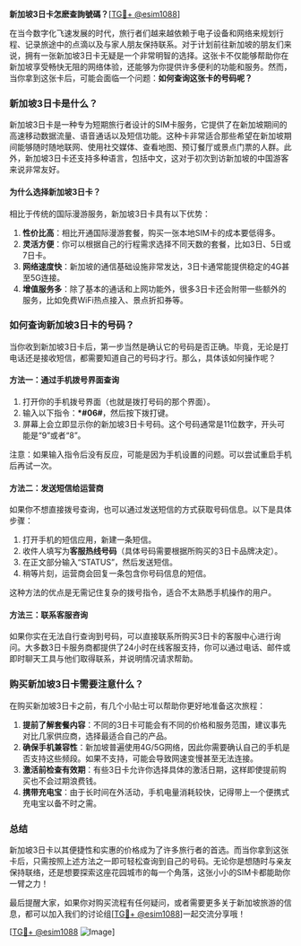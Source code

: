 **新加坡3日卡怎麽查詢號碼？**[[TG💪+ @esim1088](https://t.me/s/esim1088)]

在当今数字化飞速发展的时代，旅行者们越来越依赖于电子设备和网络来规划行程、记录旅途中的点滴以及与家人朋友保持联系。对于计划前往新加坡的朋友们来说，拥有一张新加坡3日卡无疑是一个非常明智的选择。这张卡不仅能够帮助你在新加坡享受畅快无阻的网络体验，还能够为你提供许多便利的功能和服务。然而，当你拿到这张卡后，可能会面临一个问题：**如何查询这张卡的号码呢？**

### 新加坡3日卡是什么？

新加坡3日卡是一种专为短期旅行者设计的SIM卡服务，它提供了在新加坡期间的高速移动数据流量、语音通话以及短信功能。这种卡非常适合那些希望在新加坡期间能够随时随地联网、使用社交媒体、查看地图、预订餐厅或景点门票的人群。此外，新加坡3日卡还支持多种语言，包括中文，这对于初次到访新加坡的中国游客来说非常友好。

#### 为什么选择新加坡3日卡？

相比于传统的国际漫游服务，新加坡3日卡具有以下优势：

1. **性价比高**：相比开通国际漫游套餐，购买一张本地SIM卡的成本要低得多。
2. **灵活方便**：你可以根据自己的行程需求选择不同天数的套餐，比如3日、5日或7日卡。
3. **网络速度快**：新加坡的通信基础设施非常发达，3日卡通常能提供稳定的4G甚至5G连接。
4. **增值服务多**：除了基本的通话和上网功能外，很多3日卡还会附带一些额外的服务，比如免费WiFi热点接入、景点折扣券等。

### 如何查询新加坡3日卡的号码？

当你收到新加坡3日卡后，第一步当然是确认它的号码是否正确。毕竟，无论是打电话还是接收短信，都需要知道自己的号码才行。那么，具体该如何操作呢？

#### 方法一：通过手机拨号界面查询

1. 打开你的手机拨号界面（也就是拨打号码的那个界面）。
2. 输入以下指令：**\*#06#**，然后按下拨打键。
3. 屏幕上会立即显示你的新加坡3日卡号码。这个号码通常是11位数字，开头可能是“9”或者“8”。

注意：如果输入指令后没有反应，可能是因为手机设置的问题。可以尝试重启手机后再试一次。

#### 方法二：发送短信给运营商

如果你不想直接拨号查询，也可以通过发送短信的方式获取号码信息。以下是具体步骤：

1. 打开手机的短信应用，新建一条短信。
2. 收件人填写为**客服热线号码**（具体号码需要根据所购买的3日卡品牌决定）。
3. 在正文部分输入“STATUS”，然后发送短信。
4. 稍等片刻，运营商会回复一条包含你号码信息的短信。

这种方法的优点是无需记住复杂的拨号指令，适合不太熟悉手机操作的用户。

#### 方法三：联系客服咨询

如果你实在无法自行查询到号码，可以直接联系所购买3日卡的客服中心进行询问。大多数3日卡服务商都提供了24小时在线客服支持，你可以通过电话、邮件或即时聊天工具与他们取得联系，并说明情况请求帮助。

### 购买新加坡3日卡需要注意什么？

在购买新加坡3日卡之前，有几个小贴士可以帮助你更好地准备这次旅程：

1. **提前了解套餐内容**：不同的3日卡可能会有不同的价格和服务范围，建议事先对比几家供应商，选择最适合自己的产品。
2. **确保手机兼容性**：新加坡普遍使用4G/5G网络，因此你需要确认自己的手机是否支持这些频段。如果不支持，可能会导致网速变慢甚至无法连接。
3. **激活前检查有效期**：有些3日卡允许你选择具体的激活日期，这样即使提前购买也不会过期浪费钱。
4. **携带充电宝**：由于长时间在外活动，手机电量消耗较快，记得带上一个便携式充电宝以备不时之需。

### 总结

新加坡3日卡以其便捷性和实惠的价格成为了许多旅行者的首选。而当你拿到这张卡后，只需按照上述方法之一即可轻松查询到自己的号码。无论你是想随时与亲友保持联络，还是想要探索这座花园城市的每一个角落，这张小小的SIM卡都能助你一臂之力！

最后提醒大家，如果你对购买流程有任何疑问，或者需要更多关于新加坡旅游的信息，都可以加入我们的讨论组[[TG💪+ @esim1088](https://t.me/s/esim1088)]一起交流分享哦！

[[TG💪+ @esim1088](https://t.me/s/esim1088) ![Image](https://i.postimg.cc/4NQfJmqS/Snipaste-2025-05-13-00-14-12.png)]